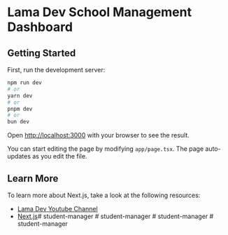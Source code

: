 # Lama Dev School Management Dashboard

## Getting Started

First, run the development server:

```bash
npm run dev
# or
yarn dev
# or
pnpm dev
# or
bun dev
```

Open [http://localhost:3000](http://localhost:3000) with your browser to see the result.

You can start editing the page by modifying `app/page.tsx`. The page auto-updates as you edit the file.

## Learn More

To learn more about Next.js, take a look at the following resources:

- [Lama Dev Youtube Channel](https://youtube.com/lamadev) 
- [Next.js](https://nextjs.org/learn)#   s t u d e n t - m a n a g e r  
 #   s t u d e n t - m a n a g e r  
 #   s t u d e n t - m a n a g e r  
 #   s t u d e n t - m a n a g e r  
 